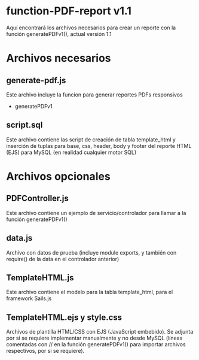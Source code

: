 # function-PDF-report v1.1
Aquí encontrará los archivos necesarios para crear un reporte con la función generatePDFv1(), actual versión 1.1

# Archivos necesarios

## generate-pdf.js
Este archivo incluye la funcion para generar reportes PDFs responsivos
- generatePDFv1

## script.sql
Este archivo contiene las script de creación de tabla template_html y inserción de tuplas para base, css, header, body y footer del reporte HTML (EJS) para MySQL (en realidad cualquier motor SQL)

# Archivos opcionales

## PDFController.js
Este archivo contiene un ejemplo de servicio/controlador para llamar a la función generatePDFv1()

## data.js
Archivo con datos de prueba (incluye module exports, y también con require() de la data en el controlador anterior)

## TemplateHTML.js
Este archivo contiene el modelo para la tabla template_html, para el framework Sails.js

## TemplateHTML.ejs y style.css
Archivos de plantilla HTML/CSS con EJS (JavaScript embebido). Se adjunta por si se requiere implementar manualmente y no desde MySQL (líneas comentadas con // en la función generatePDFv1() para importar archivos respectivos, por si se requiere).
